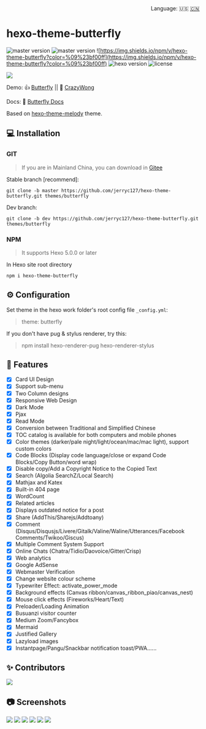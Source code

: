 <div align="right">
  Language:
  🇺🇸
  <a title="Chinese" href="/README_CN.md">🇨🇳</a>
</div>

# hexo-theme-butterfly

![master version](https://img.shields.io/github/package-json/v/jerryc127/hexo-theme-butterfly/master?color=%231ab1ad&label=master)
![master version](https://img.shields.io/github/package-json/v/jerryc127/hexo-theme-butterfly/dev?label=dev)
![https://img.shields.io/npm/v/hexo-theme-butterfly?color=%09%23bf00ff](https://img.shields.io/npm/v/hexo-theme-butterfly?color=%09%23bf00ff)
![hexo version](https://img.shields.io/badge/hexo-5.0+-0e83c)
![license](https://img.shields.io/github/license/jerryc127/hexo-theme-butterfly?color=FF5531)

![](https://gcore.jsdelivr.net/gh/jerryc127/CDN@m2/img/theme-butterfly-readme.png)

Demo: 👍 [Butterfly](https://butterfly.js.org/)  ||   🤞 [CrazyWong](https://crazywong.com/)

Docs: 📖 [Butterfly Docs](https://butterfly.js.org/posts/21cfbf15/)

Based on [hexo-theme-melody](https://github.com/Molunerfinn/hexo-theme-melody) theme.

## 💻 Installation

### GIT

> If you are in Mainland China, you can download in [Gitee](https://gitee.com/immyw/hexo-theme-butterfly.git)

Stable branch [recommend]:

```
git clone -b master https://github.com/jerryc127/hexo-theme-butterfly.git themes/butterfly
```

Dev branch:

```
git clone -b dev https://github.com/jerryc127/hexo-theme-butterfly.git themes/butterfly
```

### NPM

> It supports Hexo 5.0.0 or later

In Hexo site root directory 

```powershell
npm i hexo-theme-butterfly
```

## ⚙ Configuration

 Set theme in the hexo work folder's root config file `_config.yml`: 

> theme: butterfly

 If you don't have pug & stylus renderer, try this: 

> npm install hexo-renderer-pug hexo-renderer-stylus

## 🎉 Features

- [x] Card UI Design
- [X] Support sub-menu
- [x] Two Column designs
- [x] Responsive Web Design
- [x] Dark Mode
- [x] Pjax
- [x] Read Mode
- [x] Conversion between Traditional and Simplified Chinese
- [X] TOC catalog is available for both computers and mobile phones
- [X] Color themes (darker/pale night/light/ocean/mac/mac light), support custom colors
- [X] Code Blocks (Display code language/close or expand Code Blocks/Copy Button/word wrap)
- [X] Disable copy/Add a Copyright Notice to the Copied Text
- [X] Search (Algolia SearchZ/Local Search)
- [x] Mathjax and Katex
- [x] Built-in 404 page
- [x] WordCount
- [x] Related articles
- [x] Displays outdated notice for a post
- [x] Share (AddThis/Sharejs/Addtoany)
- [X] Comment (Disqus/Disqusjs/Livere/Gitalk/Valine/Waline/Utterances/Facebook Comments/Twikoo/Giscus)
- [x] Multiple Comment System Support
- [x] Online Chats (Chatra/Tidio/Daovoice/Gitter/Crisp)
- [x] Web analytics
- [x] Google AdSense
- [x] Webmaster Verification
- [x] Change website colour scheme
- [x] Typewriter Effect: activate_power_mode
- [x] Background effects (Canvas ribbon/canvas_ribbon_piao/canvas_nest)
- [x] Mouse click effects (Fireworks/Heart/Text)
- [x] Preloader/Loading Animation
- [x] Busuanzi visitor counter
- [x] Medium Zoom/Fancybox
- [x] Mermaid
- [x] Justified Gallery
- [x] Lazyload images
- [x] Instantpage/Pangu/Snackbar notification toast/PWA......

## ✨ Contributors

<a href="https://github.com/jerryc127/hexo-theme-butterfly/graphs/contributors">
  <img src="https://contrib.rocks/image?repo=jerryc127/hexo-theme-butterfly" />
</a>

## 📷 Screenshots

![](https://gcore.jsdelivr.net/gh/jerryc127/CDN@m2/img/butterfly-readme-screenshots-1.jpg)
![](https://gcore.jsdelivr.net/gh/jerryc127/CDN@m2/img/butterfly-readme-screenshots-2.jpg)
![](https://gcore.jsdelivr.net/gh/jerryc127/CDN@m2/img/butterfly-readme-screenshots-3.jpg)
![](https://gcore.jsdelivr.net/gh/jerryc127/CDN@m2/img/butterfly-readme-screenshots-4.jpg)
![](https://gcore.jsdelivr.net/gh/jerryc127/CDN/img/theme-butterfly-readme-homepage-1.png)
![](https://gcore.jsdelivr.net/gh/jerryc127/CDN/img/theme-butterfly-readme-homepage-2.png)